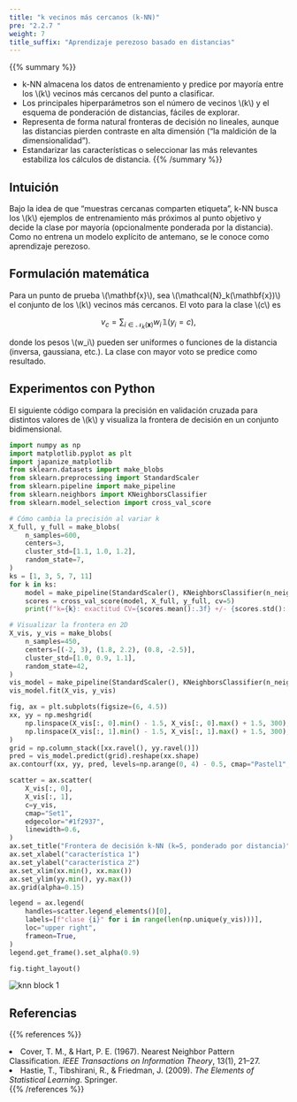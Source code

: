 ```yaml
---
title: "k vecinos más cercanos (k-NN)"
pre: "2.2.7 "
weight: 7
title_suffix: "Aprendizaje perezoso basado en distancias"
---
```


{{% summary %}}
- k-NN almacena los datos de entrenamiento y predice por mayoría entre los \\(k\\) vecinos más cercanos del punto a clasificar.
- Los principales hiperparámetros son el número de vecinos \\(k\\) y el esquema de ponderación de distancias, fáciles de explorar.
- Representa de forma natural fronteras de decisión no lineales, aunque las distancias pierden contraste en alta dimensión (“la maldición de la dimensionalidad”).
- Estandarizar las características o seleccionar las más relevantes estabiliza los cálculos de distancia.
{{% /summary %}}

## Intuición
Bajo la idea de que “muestras cercanas comparten etiqueta”, k-NN busca los \\(k\\) ejemplos de entrenamiento más próximos al punto objetivo y decide la clase por mayoría (opcionalmente ponderada por la distancia). Como no entrena un modelo explícito de antemano, se le conoce como aprendizaje perezoso.

## Formulación matemática
Para un punto de prueba \\(\mathbf{x}\\), sea \\(\mathcal{N}_k(\mathbf{x})\\) el conjunto de los \\(k\\) vecinos más cercanos. El voto para la clase \\(c\\) es

$$
v_c = \sum_{i \in \mathcal{N}_k(\mathbf{x})} w_i \,\mathbb{1}(y_i = c),
$$

donde los pesos \\(w_i\\) pueden ser uniformes o funciones de la distancia (inversa, gaussiana, etc.). La clase con mayor voto se predice como resultado.

## Experimentos con Python
El siguiente código compara la precisión en validación cruzada para distintos valores de \\(k\\) y visualiza la frontera de decisión en un conjunto bidimensional.

```python
import numpy as np
import matplotlib.pyplot as plt
import japanize_matplotlib
from sklearn.datasets import make_blobs
from sklearn.preprocessing import StandardScaler
from sklearn.pipeline import make_pipeline
from sklearn.neighbors import KNeighborsClassifier
from sklearn.model_selection import cross_val_score

# Cómo cambia la precisión al variar k
X_full, y_full = make_blobs(
    n_samples=600,
    centers=3,
    cluster_std=[1.1, 1.0, 1.2],
    random_state=7,
)
ks = [1, 3, 5, 7, 11]
for k in ks:
    model = make_pipeline(StandardScaler(), KNeighborsClassifier(n_neighbors=k, weights="distance"))
    scores = cross_val_score(model, X_full, y_full, cv=5)
    print(f"k={k}: exactitud CV={scores.mean():.3f} +/- {scores.std():.3f}")

# Visualizar la frontera en 2D
X_vis, y_vis = make_blobs(
    n_samples=450,
    centers=[(-2, 3), (1.8, 2.2), (0.8, -2.5)],
    cluster_std=[1.0, 0.9, 1.1],
    random_state=42,
)
vis_model = make_pipeline(StandardScaler(), KNeighborsClassifier(n_neighbors=5, weights="distance"))
vis_model.fit(X_vis, y_vis)

fig, ax = plt.subplots(figsize=(6, 4.5))
xx, yy = np.meshgrid(
    np.linspace(X_vis[:, 0].min() - 1.5, X_vis[:, 0].max() + 1.5, 300),
    np.linspace(X_vis[:, 1].min() - 1.5, X_vis[:, 1].max() + 1.5, 300),
)
grid = np.column_stack([xx.ravel(), yy.ravel()])
pred = vis_model.predict(grid).reshape(xx.shape)
ax.contourf(xx, yy, pred, levels=np.arange(0, 4) - 0.5, cmap="Pastel1", alpha=0.9)

scatter = ax.scatter(
    X_vis[:, 0],
    X_vis[:, 1],
    c=y_vis,
    cmap="Set1",
    edgecolor="#1f2937",
    linewidth=0.6,
)
ax.set_title("Frontera de decisión k-NN (k=5, ponderado por distancia)")
ax.set_xlabel("característica 1")
ax.set_ylabel("característica 2")
ax.set_xlim(xx.min(), xx.max())
ax.set_ylim(yy.min(), yy.max())
ax.grid(alpha=0.15)

legend = ax.legend(
    handles=scatter.legend_elements()[0],
    labels=[f"clase {i}" for i in range(len(np.unique(y_vis)))],
    loc="upper right",
    frameon=True,
)
legend.get_frame().set_alpha(0.9)

fig.tight_layout()
```

![knn block 1](/images/basic/classification/knn_block01.svg)

## Referencias
{{% references %}}
<li>Cover, T. M., &amp; Hart, P. E. (1967). Nearest Neighbor Pattern Classification. <i>IEEE Transactions on Information Theory</i>, 13(1), 21–27.</li>
<li>Hastie, T., Tibshirani, R., &amp; Friedman, J. (2009). <i>The Elements of Statistical Learning</i>. Springer.</li>
{{% /references %}}
